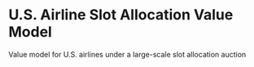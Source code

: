 # U.S. Airline Slot Allocation Value Model
Value model for U.S. airlines under a large-scale slot allocation auction
